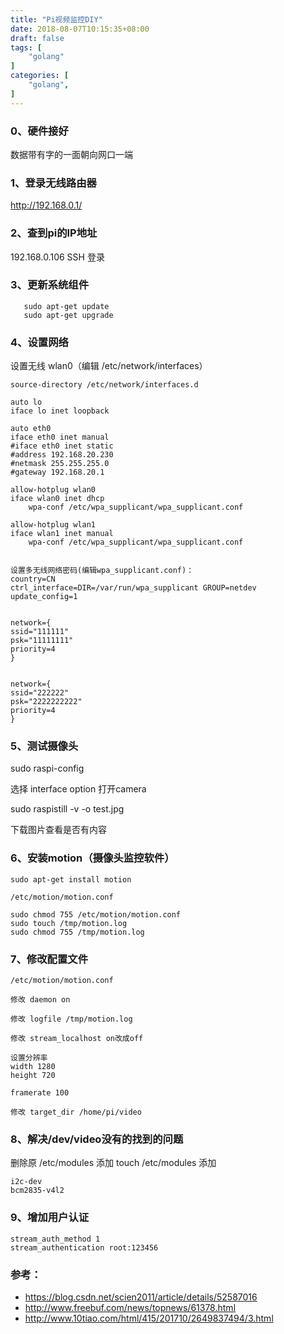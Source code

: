 ```yaml
---
title: "Pi视频监控DIY"
date: 2018-08-07T10:15:35+08:00
draft: false
tags: [
    "golang"
]
categories: [
    "golang",
]
---
```


### 0、硬件接好
  数据带有字的一面朝向网口一端

### 1、登录无线路由器
http://192.168.0.1/

### 2、查到pi的IP地址
192.168.0.106   SSH 登录

### 3、更新系统组件
```
   sudo apt-get update
   sudo apt-get upgrade
```

### 4、设置网络

设置无线 wlan0（编辑 /etc/network/interfaces）

```
source-directory /etc/network/interfaces.d

auto lo
iface lo inet loopback

auto eth0
iface eth0 inet manual
#iface eth0 inet static
#address 192.168.20.230
#netmask 255.255.255.0
#gateway 192.168.20.1 

allow-hotplug wlan0
iface wlan0 inet dhcp
    wpa-conf /etc/wpa_supplicant/wpa_supplicant.conf

allow-hotplug wlan1
iface wlan1 inet manual
    wpa-conf /etc/wpa_supplicant/wpa_supplicant.conf


设置多无线网络密码(编辑wpa_supplicant.conf)：
country=CN
ctrl_interface=DIR=/var/run/wpa_supplicant GROUP=netdev
update_config=1


network={
ssid="111111"
psk="11111111"
priority=4
}


network={
ssid="222222"
psk="2222222222"
priority=4
}
```

### 5、测试摄像头

sudo raspi-config

选择 interface option 打开camera

sudo raspistill -v -o test.jpg

下载图片查看是否有内容

### 6、安装motion（摄像头监控软件）
```
sudo apt-get install motion

/etc/motion/motion.conf

sudo chmod 755 /etc/motion/motion.conf 
sudo touch /tmp/motion.log
sudo chmod 755 /tmp/motion.log
```

### 7、修改配置文件 
```
/etc/motion/motion.conf

修改 daemon on

修改 logfile /tmp/motion.log

修改 stream_localhost on改成off

设置分辨率 
width 1280
height 720

framerate 100

修改 target_dir /home/pi/video
```

### 8、解决/dev/video没有的找到的问题
删除原 /etc/modules
添加 touch /etc/modules
添加
```
i2c-dev
bcm2835-v4l2
```

### 9、增加用户认证
```
stream_auth_method 1
stream_authentication root:123456
```

###  参考：
* https://blog.csdn.net/scien2011/article/details/52587016
* http://www.freebuf.com/news/topnews/61378.html
* http://www.10tiao.com/html/415/201710/2649837494/3.html

